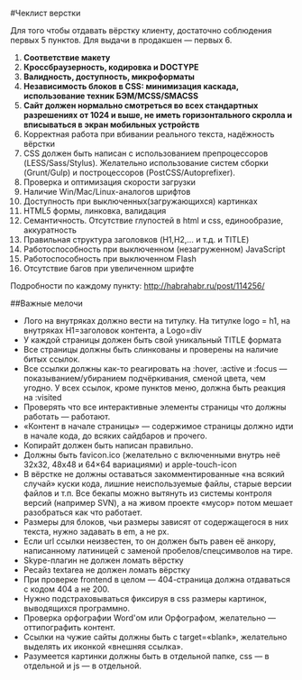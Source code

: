 #Чеклист верстки

Для того чтобы отдавать вёрстку клиенту, достаточно соблюдения первых 5 пунктов.
Для выдачи в продакшен — первых 6.


1. **Соответствие макету**
2. **Кроссбраузерность, кодировка и DOCTYPE**
3. **Валидность, доступность, микроформаты**
4. **Независимость блоков в CSS: минимизация каскада, использование техник БЭМ/MCSS/SMACSS**
5. **Сайт должен нормально смотреться во всех стандартных разрешениях от 1024 и выше, не иметь горизонтального скролла и вписываться в экран мобильных устройств**
6. Корректная работа при вбивании реального текста, надёжность вёрстки
7. CSS должен быть написан с использованием препроцессоров (LESS/Sass/Stylus). Желательно использование систем сборки (Grunt/Gulp) и построцессоров (PostCSS/Autoprefixer).
8. Проверка и оптимизация скорости загрузки
9. Наличие Win/Mac/Linux-аналогов шрифтов
10. Доступность при выключенных(загружающихся) картинках
11. HTML5 формы, линковка, валидация
12. Семантичность. Отсутствие глупостей в html и css, единообразие, аккуратность
13. Правильная структура заголовков (H1,H2,… и т.д. и TITLE)
14. Работоспособность при выключенном (незагруженном) JavaScript
15. Работоспособность при выключенном Flash
16. Отсутствие багов при увеличенном шрифте

Подробности по каждому пункту: http://habrahabr.ru/post/114256/

##Важные мелочи
 - Лого на внутряках должно вести на титулку. На титулке logo = h1, на внутряках H1=заголовок контента, а Logo=div
 - У каждой страницы должен быть свой уникальный TITLE формата <title>About Us - %CompanyName%</title>
 - Все страницы должны быть слинкованы и проверены на наличие битых ссылок.
 - Все ссылки должны как-то реагировать на :hover, :active и :focus — показыванием/убиранием подчёркивания, сменой цвета, чем угодно. У всех ссылок, кроме пунктов меню, должна быть реакция на :visited
 - Проверять что все интерактивные элементы страницы что должны работать — работают.
 - «Контент в начале страницы» — содержимое страницы должно идти в начале кода, до всяких сайдбаров и прочего.
 - Копирайт должен быть написан правильно.
 - Должны быть favicon.ico (желательно с включенными внутрь неё 32x32, 48x48 и 64×64 вариациями) и apple-touch-icon
 - В вёрстке не должны оставаться закомментированные «на всякий случай» куски кода, лишние неиспользуемые файлы, старые версии файлов и т.п. Все бекапы можно вытянуть из системы контроля версий (например SVN), а на живом проекте «мусор» потом мешает разобраться как что работает.
 - Размеры для блоков, чьи размеры зависят от содержащегося в них текста, нужно задавать в em, а не px.
 - Если url ссылки неизвестен, то он должен быть равен её анкору, написанному латиницей с заменой пробелов/спецсимволов на тире.
 - Skype-плагин не должен ломать вёрстку
 - Ресайз textarea не должен ломать вёрстку
 - При проверке frontend в целом — 404-страница должна отдаваться с кодом 404 а не 200.
 - Нужно подстраховываться фиксируя в css размеры картинок, выводящихся программно.
 - Проверка орфографии Word'ом или Орфографом, желательно — оттипографить контент.
 - Ссылки на чужие сайты должны быть с target=«blank», желательно выделять их иконкой «внешняя ссылка».
 - Разумеется картинки должны быть в отдельной папке, css — в отдельной и js — в отдельной.
